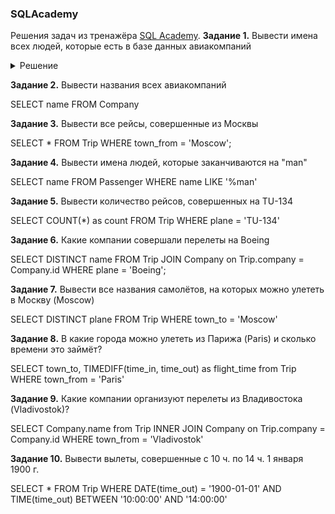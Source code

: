 ### SQLAcademy
Решения задач из тренажёра [SQL Academy](sql-academy.org).
**Задание 1.** Вывести имена всех людей, которые есть в базе данных авиакомпаний

<details>
  <summary>Решение</summary>
  SELECT name
FROM Passenger
</details>

**Задание 2.** Вывести названия всеx авиакомпаний

SELECT name
FROM Company

**Задание 3.** Вывести все рейсы, совершенные из Москвы

SELECT *
FROM Trip
WHERE town_from = 'Moscow';

**Задание 4.** Вывести имена людей, которые заканчиваются на "man"

SELECT name
FROM Passenger
WHERE name LIKE '%man'

**Задание 5.** Вывести количество рейсов, совершенных на TU-134

SELECT COUNT(*) as count
FROM Trip
WHERE plane = 'TU-134'

**Задание 6.** Какие компании совершали перелеты на Boeing

SELECT DISTINCT name
FROM Trip
	JOIN Company on Trip.company = Company.id
WHERE plane = 'Boeing';

**Задание 7.** Вывести все названия самолётов, на которых можно улететь в Москву (Moscow)

SELECT DISTINCT plane
FROM Trip
WHERE town_to = 'Moscow'

**Задание 8.** В какие города можно улететь из Парижа (Paris) и сколько времени это займёт?

SELECT town_to,
	TIMEDIFF(time_in, time_out) as flight_time
from Trip
WHERE town_from = 'Paris'

**Задание 9.** Какие компании организуют перелеты из Владивостока (Vladivostok)?

SELECT Company.name
from Trip
	INNER JOIN Company on Trip.company = Company.id
WHERE town_from = 'Vladivostok'

**Задание 10.** Вывести вылеты, совершенные с 10 ч. по 14 ч. 1 января 1900 г.

SELECT *
FROM Trip
WHERE DATE(time_out) = '1900-01-01'
	AND TIME(time_out) BETWEEN '10:00:00' AND '14:00:00'
